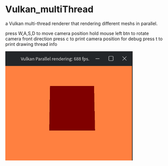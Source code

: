 # Vulkan_multiThread
a Vulkan multi-thread renderer that rendering different meshs in parallel.

press W,A,S,D to move camera position
hold mouse left btn to rotate camera front direction
press c to print camera position for debug
press t to print drawing thread info

<img src="./fig/demoScreenshot.png" width="400px">